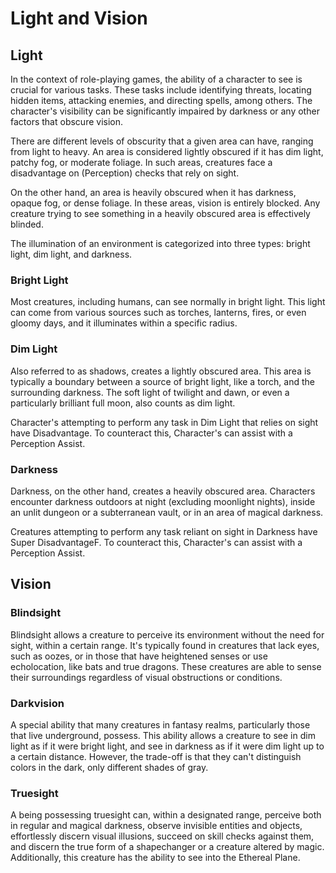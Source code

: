 # Light and Vision

## Light

In the context of role-playing games, the ability of a character to see is crucial for various tasks. These tasks include identifying threats, locating hidden items, attacking enemies, and directing spells, among others. The character's visibility can be significantly impaired by darkness or any other factors that obscure vision.

There are different levels of obscurity that a given area can have, ranging from light to heavy. An area is considered lightly obscured if it has dim light, patchy fog, or moderate foliage. In such areas, creatures face a disadvantage on (Perception) checks that rely on sight.

On the other hand, an area is heavily obscured when it has darkness, opaque fog, or dense foliage. In these areas, vision is entirely blocked. Any creature trying to see something in a heavily obscured area is effectively blinded.

The illumination of an environment is categorized into three types: bright light, dim light, and darkness.

### Bright Light

Most creatures, including humans, can see normally in bright light. This light can come from various sources such as torches, lanterns, fires, or even gloomy days, and it illuminates within a specific radius.

### Dim Light

Also referred to as shadows, creates a lightly obscured area. This area is typically a boundary between a source of bright light, like a torch, and the surrounding darkness. The soft light of twilight and dawn, or even a particularly brilliant full moon, also counts as dim light.

Character's attempting to perform any task in Dim Light that relies on sight have Disadvantage. To counteract this, Character's can assist with a Perception Assist.

### Darkness

Darkness, on the other hand, creates a heavily obscured area. Characters encounter darkness outdoors at night (excluding moonlight nights), inside an unlit dungeon or a subterranean vault, or in an area of magical darkness.

Creatures attempting to perform any task reliant on sight in Darkness have Super DisadvantageF. To counteract this, Character's can assist with a Perception Assist.

## Vision

### Blindsight

Blindsight allows a creature to perceive its environment without the need for sight, within a certain range. It's typically found in creatures that lack eyes, such as oozes, or in those that have heightened senses or use echolocation, like bats and true dragons. These creatures are able to sense their surroundings regardless of visual obstructions or conditions.

### Darkvision

A special ability that many creatures in fantasy realms, particularly those that live underground, possess. This ability allows a creature to see in dim light as if it were bright light, and see in darkness as if it were dim light up to a certain distance. However, the trade-off is that they can't distinguish colors in the dark, only different shades of gray.

### Truesight

A being possessing truesight can, within a designated range, perceive both in regular and magical darkness, observe invisible entities and objects, effortlessly discern visual illusions, succeed on skill checks against them, and discern the true form of a shapechanger or a creature altered by magic. Additionally, this creature has the ability to see into the Ethereal Plane.
